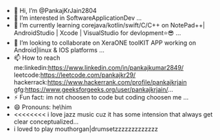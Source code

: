 - 👋 Hi, I’m @PankajKrJain2804
- 👀 I’m interested in SoftwareApplicationDev ...
- 🌱 I’m currently learning corejava/kotlin/swift/C/C++ on NotePad++| AndroidStudio | Xcode | VisualStudio for devlopment⭐😎  ...
- 💞️ I’m looking to collaborate on XeraONE toolKIT APP working on Android|linux & IOS platforms ...
- 📫 How to reach me:linkedin:https://www.linkedin.com/in/pankajkumar2849/
                      leetcode:https://leetcode.com/pankajkr29/
                      hackerrack:https://www.hackerrank.com/profile/pankajkrjain
                      gfg:https://www.geeksforgeeks.org/user/pankajkrjain/...
- ⚡ Fun fact: im not choosen to code but coding choosen me ...
- 😄 Pronouns: he\him
- <<<<<<<<  i love jazz music cuz it has some intension that always get clear conceptualized...
- i loved to play mouthorgan|drumsetzzzzzzzzzzzzz

<!---
PankajKrJain2804/PankajKrJain2804 is a ✨ special ✨ repository because its `README.md` (this file) appears on your GitHub profile.
You can click the Preview link to take a look at your changes.
--->
